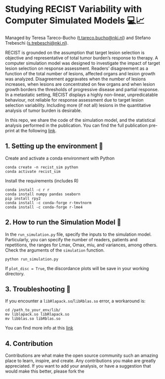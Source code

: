 # Studying RECIST Variability with Computer Simulated Models 💻📈

Managed by Teresa Tareco-Bucho (t.tareco.bucho@nki.nl) and Stefano Trebeschi (s.trebeschi@nki.nl).

RECIST is grounded on the assumption that target lesion selection is objective and representative of total tumor burden’s response to therapy. A computer simulation model was designed to investigate the impact of target lesion selection on response assessment. Readers’ disagreement as a function of the total number of lesions, affected organs and lesion growth was analyzed. Disagreement aggravates when the number of lesions increases, when lesions are concentrated on few organs and when lesion growth borders the thresholds of progressive disease and partial response. In a metastatic setting, RECIST displays a highly non-linear, unpredicatable behaviour, not reliable for response assessment due to target lesion selection variability. Including more (if not all) lesions in the quantitative analysis of tumor burden is desirable.

In this repo, we share the code of the simulation model, and the statistical analysis performed in the publication. 
You can find the full publication pre-print at the following [link](https://www.biorxiv.org/content/10.1101/2022.04.14.488203v1). 

## 1. Setting up the environment 🧱
Create and activate a conda environment with Python
 ```
conda create -n recist_sim python
conda activate recist_sim
 ```
Install the requirements (includes R)
 ```
conda install -c r r
conda install numpy pandas seaborn
pip install rpy2
conda install -c conda-forge r-tmvtnorm
conda install -c conda-forge r-lme4
 ```
 
## 2. How to run the Simulation Model 🚀 
In the ``run_simulation.py`` file, specify the inputs to the simulation model. Particularly, you can specify the number of readers, patients and repetitions, the ranges for Lmax, Omax, miu, and variances, among others. Check the arguments of the ``simulation`` function. 

``python run_simulation.py``

If ``plot_disc = True``, the discordance plots will be save in your working directory.


## 3. Troubleshooting 🔨 
If you encounter a ``libRlapack.so``/``libRblas.so`` error, a workaround is: 
```
cd /path_to_your_env/lib/
mv liblapack.so libRlapack.so
mv libblas.so libRblas.so
```
You can find more info at this [link](https://github.com/conda/conda/issues/10317)

## 4. Contribution

Contributions are what make the open source community such an amazing place to learn, inspire, and create. Any contributions you make are greatly appreciated. If you want to add your analysis, or have a suggestion that would make this better, please fork the 
